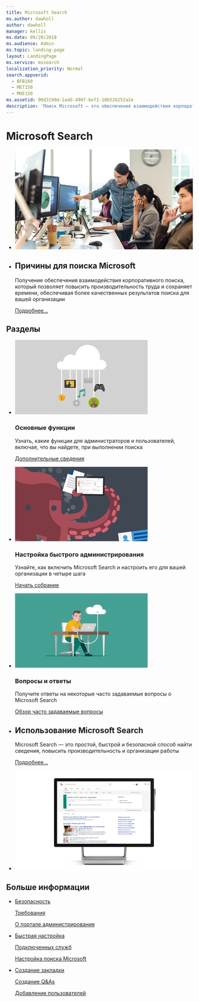 ```yaml
---
title: Microsoft Search
ms.author: dawholl
author: dawholl
manager: kellis
ms.date: 09/20/2018
ms.audience: Admin
ms.topic: landing-page
layout: LandingPage
ms.service: mssearch
localization_priority: Normal
search.appverid:
  - BFB160
  - MET150
  - MOE150
ms.assetid: 90d3190d-1add-490f-bef2-10b528252a2e
description: 'Поиск Microsoft — это обеспечения взаимодействия корпоративного поиска, который позволяет повысить производительность труда и сохраняет времени, обеспечивая более качественных результатов поиска для вашей организации'
---
```

# <a name="microsoft-search"></a>Microsoft Search

<ul class="panelContent cardsW cols cols2">
    <li>
        <div class="cardSize">
            <div class="cardPadding">
                <div class="card">
                    <div class="cardImageOuter">
                        <div class="cardImage">
                            <img src="media/a40fcb56-f0f9-4924-ae36-eb0a370665e3.png" alt="People in an office, one pointing at something on a screen." />
                        </div>
                    </div>
                    <div class="cardText">
                    </div>
                </div>
            </div>
        </div>
    </li>
    <li>
        <div class="cardSize">
            <div class="cardPadding">
                <div class="card">
                    <div class="cardText">
                        <h2>Причины для поиска Microsoft</h2>
                        <p>Получение обеспечения взаимодействия корпоративного поиска, который позволяет повысить производительность труда и сохраняет времени, обеспечивая более качественных результатов поиска для вашей организации</p>
                        <p><a href="why-microsoft-search.md">Подробнее...</a></p>
                    </div>
                </div>
            </div>
        </div>
    </li>
</ul>

<h2>Разделы</h2>

<ul class="panelContent cardsW">
    <li>
        <div class="cardSize">
            <div class="cardPadding">
                <div class="card">
                    <div class="cardImageOuter">
                        <div class="cardImage">
                            <img src="media/651172f9-f9b6-4fbe-89f3-8adf6450cd7f.png" alt="Features included in Microsoft Search" />
                        </div>
                    </div>
                    <div class="cardText">
                        <h3>Основные функции</h3>
                        <p>Узнать, какие функции для администраторов и пользователей, включая, что вы найдете, при выполнении поиска</p>
                        <p><a href="features.md">Дополнительные сведения</a></p>
                    </div>
                </div>
            </div>
        </div>
    </li>
    <li>
        <div class="cardSize">
            <div class="cardPadding">
                <div class="card">
                    <div class="cardImageOuter">
                        <div class="cardImage">
                            <img src="media/60a078b4-166d-42f4-a3b9-91c04c9001f0.png" alt="Quick for admins to set up and configure" />
                        </div>
                    </div>
                    <div class="cardText">
                        <h3>Настройка быстрого администрирования</h3>
                        <p>Узнайте, как включить Microsoft Search и настроить его для вашей организации в четыре шага</p>
                        <p><a href="quick-set-up.md">Начать собрание</a></p>
                    </div>
                </div>
            </div>
        </div>
    </li>
    <li>
        <div class="cardSize">
            <div class="cardPadding">
                <div class="card">
                    <div class="cardImageOuter">
                        <div class="cardImage">
                            <img src="media/d696a83a-6322-477a-befd-4ad102b8204d.png" alt="Frequently asked questions about Microsoft Search" />
                        </div>
                    </div>
                    <div class="cardText">
                        <h3>Вопросы и ответы</h3>
                        <p>Получите ответы на некоторые часто задаваемые вопросы о Microsoft Search</p>
                        <p><a href="faqs.md">Обзор часто задаваемые вопросы</a></p>
                    </div>
                </div>
            </div>
        </div>
    </li>
</ul>

<ul class="panelContent cardsW cols cols2">
    <li>
        <div class="cardSize">
            <div class="cardPadding">
                <div class="card">
                    <div class="cardText">
                        <h2>Использование Microsoft Search</h2>
                        <p>Microsoft Search — это простой, быстрой и безопасной способ найти сведения, повысить производительность и организации работы</p>
                        <p><a href="use/about-microsoft-search.md">Подробнее...</a></p>
                    </div>
                </div>
            </div>
        </div>
    </li>
    <li>
        <div class="cardSize">
            <div class="cardPadding">
                <div class="card">
                    <div class="cardImageOuter">
                        <div class="cardImage">
                            <img src="media/c8456838-c6db-41f7-9e84-eebfd9c5b0b8.png" alt="How work results appear on Bing" />
                        </div>
                    </div>
                    <div class="cardText">
                    </div>
                </div>
            </div>
        </div>
    </li>
</ul>

<h2>Больше информации</h2>
<ul class="panelContent cardsW">
    <li>
        <div class="cardSize">
            <div class="cardPadding">
                <div class="card">
                    <div class="cardText">
                        <p><a href="security.md">Безопасность</a></p>
                        <p><a href="requirements.md">Требования</a></p>  
                        <p><a href="about-the-admin-portal.md">О портале администрирования</a></p>
                    </div>
                </div>
            </div>
        </div>
    </li>
    <li>
        <div class="cardSize">
            <div class="cardPadding">
                <div class="card">
                    <div class="cardText">
                        <p><a href="quick-set-up.md">Быстрая настройка</a></p>
                        <p><a href="connected-services.md">Подключенных служб</a></p>
                        <p><a href="set-up-microsoft-search.md">Настройка поиска Microsoft</a></p>
                    </div>
                </div>
            </div>
        </div>
    </li>
    <li>
        <div class="cardSize">
            <div class="cardPadding">
                <div class="card">
                    <div class="cardText">
                        <p><a href="create-bookmarks.md">Создание закладки</a></p>
                        <p><a href="create-qas.md">Создание Q&As</a></p>
                        <p><a href="add-users.md">Добавление пользователей</a></p>
                    </div>
                </div>
            </div>
        </div>
    </li>
</ul>  
